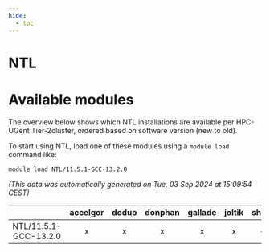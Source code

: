 ```yaml
---
hide:
  - toc
---
```


NTL
===

# Available modules


The overview below shows which NTL installations are available per HPC-UGent Tier-2cluster, ordered based on software version (new to old).

To start using NTL, load one of these modules using a `module load` command like:

```shell
module load NTL/11.5.1-GCC-13.2.0
```

*(This data was automatically generated on Tue, 03 Sep 2024 at 15:09:54 CEST)*  

| |accelgor|doduo|donphan|gallade|joltik|shinx|skitty|
| :---: | :---: | :---: | :---: | :---: | :---: | :---: | :---: |
|NTL/11.5.1-GCC-13.2.0|x|x|x|x|x|-|x|
